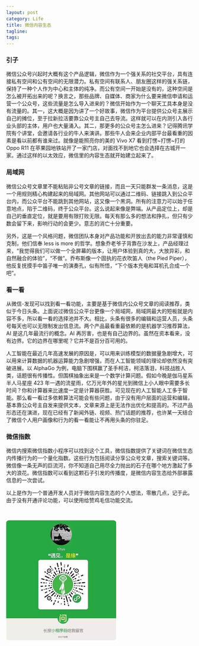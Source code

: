 ```yaml
---
layout: post
category: Life
title: 微信内容生态
tagline:
tags: 
---
```


### 引子
微信公众号兴起时大概有这个产品逻辑，微信作为一个强关系的社交平台，具有连接私有空间和公有空间的无限潜力。私有空间有联系人、朋友圈这样的强关系链，保持了一种个人作为中心和主体的纯净。而公有空间一开始是没有的，这种空间是怎么被开拓出来的呢？换言之，那些品牌、自媒体、商家为什么要来微信申请和运营一个公众号，这些流量是怎么导入进来的？微信开始作为一个聊天工具本身是没有流量的。其一，这大概是因为讲了一个好故事，微信作为平台提供公众号主展示自己的摊位，至于拉新拉活要靠公众号主自己去导流。这样就可以在内测引入各行业头部的主体，用户也大量涌入。其二，那更多的公众号主怎么进来？记得腾讯学院有个讲堂，会邀请各行业的牛人来演讲。那些牛人会来企业内部平台最看重的因素是看以前都有谁来过。就像是能照亮你的美的 Vivo X7 看到打愣~打愣~打的 Oppo R11 在苹果园地铁站开了一家门店，对面找不到地它也会选择在古城开一家。通过这样的以太效应，微信里的内容生态就开始建立起来了。

### 局域网
微信公众号文章里不能粘贴非公号文章的链接，而且一天只能群发一条消息，这是一个用规则精心构建起来的局域网。其他网站可以通过二维码、链接跳入到公众平台内，而公众平台不能跳到其他网站，这又像一个黑洞。所有的注意力可以始于任意地点，陷于二维码，终于公众平台。这么说起来像是弊端。从产品定位上，却是自己的垂直定位，就是要用有限打败无限。每天有那么多的想法和挣扎，但只有少数会留下来，影响行动的会更少。意志的消亡十分重要。

另外，这是一个风格问题，微信团队本身对产品功能和开放出去的能力非常谨慎和克制，他们信奉 less is more 的哲学。想象乔老爷子背靠在沙发上，产品经理过来，“我觉得我们可以做一个全屏幕的版本，让用户体验到真的大，大放异彩，和自然融合的体验”，“不做”。乔布斯像一个固执的花衣吹笛人（the Pied Piper），他反复抚摸手中笛子唯一的演奏孔，似有所悟，“下个版本充电和耳机孔合成一个吧”。

### 看一看
从微信-发现可以找到看一看功能，主要是基于微信内公众号文章的阅读推荐，类似于今日头条。上面说过微信公众平台更像一个局域网，局域网最大的短板就是内容不多，所以看一看的选择池并不大。相比，头条有很多的编辑和运营人员，头条号每天也可以无限制发出信息流。两个产品最看重最依赖的是机器学习推荐算法，AI 是这几年最流行的概念。AI 再厉害，也是有自己边界的。虽然在资本看来，没有边界。它的边界在哪里呢？它并不是百分百可用的。

人工智能在最近几年高速发展的原因是，可以用来训练模型的数据量急剧增大，可以用来计算数据的机器运算能力急剧增强，而在人工智能领域的理论却依然没有突破进展。以 AlphaGo 为例，电脑下围棋赢了圣手柯洁，柯洁落泪，科技战胜人类，话题很有传播性。但围棋抽象出来是一个数学计算问题。假如今晚是伽马星系半人马星座 423 年一遇的流星雨，亿万光年外的星光到微信上小人眼中需要多长时间？你和计算器来比速度一定是计算器获胜。可见现在的人工智能人工多于智能。那么看一看过多依赖算法可能会有些问题，由于没有用户层面的运营和编辑，基本靠公众号主自发来提供文本，文章来源上是无法作出优化和提高的。不过产品形态还在演进，现在已经有了新闻外链、视频、热门话题的推荐，也许某一天结合了微信个人用户画像和行为的看一看能让不再用头条的你驻足。

### 微信指数
微信内搜索微信指数小程序可以找到这个工具，微信指数提供了关键词在微信生态内传播行为的一个量化指数。这些行为包括阅读分享公众号文章，搜索关键词等。微信像一条无声的巨流河，你不知道自己用尽全力抛出的石子在哪个地方激起了多大的浪花。微信指数可以看到这颗石子引发的传播度，是微信内容生态给外部暴露信息的一次尝试。

以上是作为一个普通开发人员对于微信内容生态的个人想法，零散几点，记于此。由于没有开通评论功能，可以使用给赞鸡毛信功能交流。

<br>

![comment](/assets/images/comment.jpeg)
